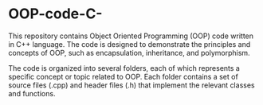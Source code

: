 # OOP-code-C-

This repository contains Object Oriented Programming (OOP) code written in C++ language. The code is designed to demonstrate the principles and concepts of OOP, such as encapsulation, inheritance, and polymorphism.

The code is organized into several folders, each of which represents a specific concept or topic related to OOP. Each folder contains a set of source files (.cpp) and header files (.h) that implement the relevant classes and functions.
